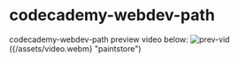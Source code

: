 # codecademy-webdev-path
codecademy-webdev-path preview video below:
![prev-vid]({/assets/video.webm})({/assets/video.webm} "paintstore")

